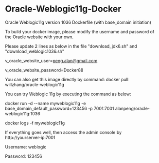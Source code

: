 # Oracle-Weblogic11g-Docker
Oracle Weblogic11g version 1036 Dockerfile (with base_domain initiation)

To build your docker image, please modify the username and password of the Oracle website with your own.

Please update 2 lines as below in the file "download_jdk6.sh" and "download_weblogic1036.sh"

v_oracle_website_user=peng.alan@gmail.com

v_oracle_website_password=Docker88

You can also get this image directly by command:  docker pull willzhang/oracle-weblogic11g

You can try Weblogic 11g by executing the command as below:

docker run -d --name myweblogic11g -e base_domain_default_password=123456 -p 7001:7001 alanpeng/oracle-weblogic11g:1036

docker logs -f myweblogic11g

If everything goes well, then access the admin console by http://yourserver-ip:7001

Username: weblogic

Password: 123456
